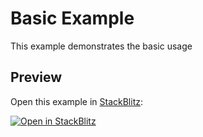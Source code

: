 # Basic Example

This example demonstrates the basic usage

## Preview

Open this example in [StackBlitz](https://stackblitz.com):

[![Open in StackBlitz](https://developer.stackblitz.com/img/open_in_stackblitz.svg)](https://stackblitz.com/fork/github.com/Ramziij/react-tailwind-tooltip/tree/main/example?title=react-tailwind-tooltip-example&file=src/App.tsx)
